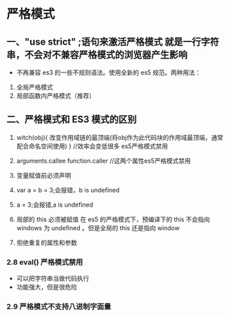 # 严格模式

## 一、"use strict" ;语句来激活严格模式   就是一行字符串，不会对不兼容严格模式的浏览器产生影响

* 不再兼容 es3 的一些不规则语法。使用全新的 es5 规范。两种用法：

1. 全局严格模式
2. 局部函数内严格模式（推荐）

## 二、严格模式和 ES3 模式的区别

1. witch(obj){
    改变作用域链的最顶端(将obj作为此代码块的作用域最顶端，通常配合命名空间使用)
}  //效率会变低很多  es5严格模式禁用

2. arguments.callee  function.caller      //这两个属性es5严格模式禁用

3. 变量赋值前必须声明  

4. var a = b = 3;会报错，b is undefined
5. a = 3;会报错,a is undefined  

6. 局部的 this 必须被赋值  在 es5 的严格模式下，预编译下的 this 不会指向 windows 为 undefined 。但是全局的 this 还是指向 window

7. 拒绝重复的属性和参数

### 2.8 eval() 严格模式禁用

* 可以把字符串当做代码执行
* 功能强大，但是很危险

### 2.9 严格模式不支持八进制字面量
